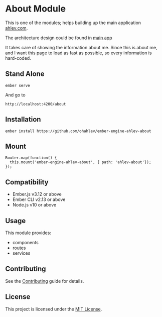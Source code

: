 About Module
==============================================================================

This is one of the modules; helps building up the main application [ahlev.com](https://ahlev.com).

The architecture design could be found in [main app](https://github.com/3alinka/ember-ahlev-app)

It takes care of showing the information about me. Since this is about me, and I want this page to load as fast as possible, so every information is hard-coded.


Stand Alone
------------------------------------------------------------------------------
```
ember serve
```

And go to 
```
http://localhost:4200/about
```

Installation
------------------------------------------------------------------------------

```
ember install https://github.com/ohahlev/ember-engine-ahlev-about
```

Mount
------------------------------------------------------------------------------
```
Router.map(function() {
  this.mount('ember-engine-ahlev-about', { path: 'ahlev-about'});
});
```

Compatibility
------------------------------------------------------------------------------

* Ember.js v3.12 or above
* Ember CLI v2.13 or above
* Node.js v10 or above


Usage
------------------------------------------------------------------------------

This module provides:
* components
* routes
* services


Contributing
------------------------------------------------------------------------------

See the [Contributing](CONTRIBUTING.md) guide for details.


License
------------------------------------------------------------------------------

This project is licensed under the [MIT License](LICENSE.md).
